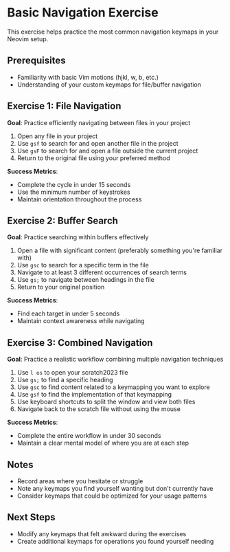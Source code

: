 # Basic Navigation Exercise

This exercise helps practice the most common navigation keymaps in your Neovim setup.

## Prerequisites
- Familiarity with basic Vim motions (hjkl, w, b, etc.)
- Understanding of your custom keymaps for file/buffer navigation

## Exercise 1: File Navigation

**Goal**: Practice efficiently navigating between files in your project

1. Open any file in your project
2. Use `gsf` to search for and open another file in the project
3. Use `gsF` to search for and open a file outside the current project
4. Return to the original file using your preferred method

**Success Metrics**:
- Complete the cycle in under 15 seconds
- Use the minimum number of keystrokes
- Maintain orientation throughout the process

## Exercise 2: Buffer Search

**Goal**: Practice searching within buffers effectively

1. Open a file with significant content (preferably something you're familiar with)
2. Use `gsc` to search for a specific term in the file
3. Navigate to at least 3 different occurrences of search terms
4. Use `gs;` to navigate between headings in the file
5. Return to your original position

**Success Metrics**:
- Find each target in under 5 seconds
- Maintain context awareness while navigating

## Exercise 3: Combined Navigation

**Goal**: Practice a realistic workflow combining multiple navigation techniques

1. Use `l os` to open your scratch2023 file
2. Use `gs;` to find a specific heading
3. Use `gsc` to find content related to a keymapping you want to explore
4. Use `gsf` to find the implementation of that keymapping
5. Use keyboard shortcuts to split the window and view both files
6. Navigate back to the scratch file without using the mouse

**Success Metrics**:
- Complete the entire workflow in under 30 seconds
- Maintain a clear mental model of where you are at each step

## Notes
- Record areas where you hesitate or struggle
- Note any keymaps you find yourself wanting but don't currently have
- Consider keymaps that could be optimized for your usage patterns

## Next Steps
- Modify any keymaps that felt awkward during the exercises
- Create additional keymaps for operations you found yourself needing